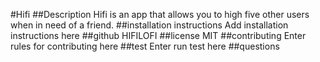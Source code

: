 #Hifi
##Description
Hifi is  an app that allows you to high five other users when in need of a friend.
##installation instructions
Add installation instructions here
##github
HIFILOFI
##license
MIT
##contributing
Enter rules for contributing here
##test
Enter run test here
##questions

